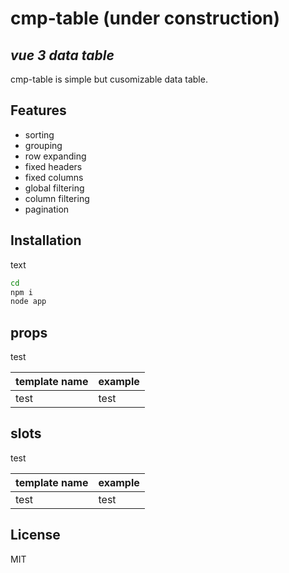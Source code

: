# cmp-table (under construction)

## _vue 3 data table_

cmp-table is simple but cusomizable data table.

## Features

- sorting
- grouping
- row expanding
- fixed headers
- fixed columns
- global filtering
- column filtering
- pagination

## Installation

text

```sh
cd 
npm i
node app
```

## props

test

| template name | example |
| ------ | ------ |
| test | test |

## slots

test

| template name | example |
| ------ | ------ |
| test | test |

## License

MIT
